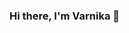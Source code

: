 ### Hi there, I'm Varnika 👋

<!--
**varnikaaavyas/varnikaaavyas** is a ✨ _special_ ✨ repository because its `README.md` (this file) appears on your GitHub profile.

Here are some ideas to get you started:
# 👋 Hi, I'm Shashwat!

I'm passionate about **Data Science**, **Analytics**, **Machine Learning**, and everything related to uncovering insights from data! 📊

## 🔍 About Me

- 🎓 Data Science and Analytics student, eager to explore new challenges.
- 💡 I believe that data has the power to transform businesses and drive innovation.
- 🧠 Currently focusing on expanding my knowledge in **Machine Learning** and **Neural Networks**.
- 🌟 Enthusiastic about continuous learning and staying updated with the latest trends in the field.

## 🛠️ Skills

- **Data Analysis**: Proficient in data cleaning, exploratory data analysis (EDA), and deriving actionable insights.
- **Data Visualization**: Skilled in creating meaningful visualizations using tools like Matplotlib and Seaborn.
- **Machine Learning**: Developing predictive models and implementing algorithms for various tasks.
- **Programming**: Proficient in Python and its data science libraries.
- **Tools**: Familiar with Jupyter notebooks, SQL, and Git.

## 💼 What I'm Looking For

I'm eager to collaborate on **Data Analysis** and **Visualization** projects. If you have an interesting dataset and are looking to gain insights from it, count me in!

## 📫 How to Reach Me

- 📧 Email: shashwatjha798@yahoo.com
- 💼 LinkedIn: [Connect with me](https://www.linkedin.com/in/your-linkedin-profile)
- 🐦 Twitter: [@YourTwitterHandle](https://twitter.com/your-twitter-handle)

Let's connect and explore the data world together! Feel free to reach out, whether it's for collaboration, sharing knowledge, or just to say hello. 🚀
.
-->
